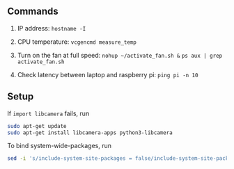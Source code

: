 ## Commands

1. IP address:
`hostname -I`

2. CPU temperature:
`vcgencmd measure_temp`

3. Turn on the fan at full speed:
`nohup ~/activate_fan.sh &`
`ps aux | grep activate_fan.sh`

5. Check latency between laptop and raspberry pi:
`ping pi -n 10`

## Setup

If `import libcamera` fails, run
```bash
sudo apt-get update
sudo apt-get install libcamera-apps python3-libcamera
```

To bind system-wide-packages, run
```bash
sed -i 's/include-system-site-packages = false/include-system-site-packages = true/' myenv/pyvenv.cfg
```
